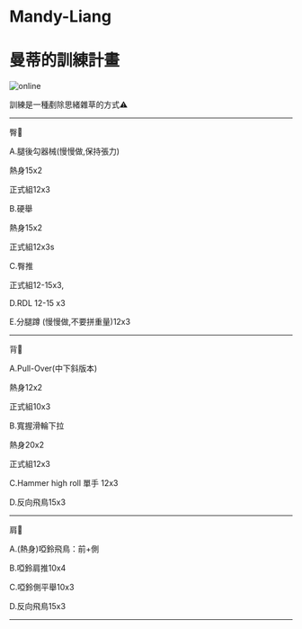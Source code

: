 # Mandy-Liang
<html>
  <head>
    <meta charset="UTF-8">
   
  </head>
  <body>
    <h1>曼蒂的訓練計畫</h1>
    <img src="https://custom-images.strikinglycdn.com/res/hrscywv4p/image/upload/c_limit,fl_lossy,h_600,w_800,f_auto,q_auto/6854615/492705_919805.jpeg" alt="online">
    <p>訓練是一種剷除思緒雜草的方式⚠️</p>
    <hr>
    <p>臀🍑</p>
    <p>A.腿後勾器械(慢慢做,保持張力)</p>
    <p>熱身15x2</p>
    <p>正式組12x3</p>
    <p>B.硬舉 </p>
    <p>    熱身15x2</p>
    <p>    正式組12x3s</p>
       <p>C.臀推</p>
    <p>正式組12-15x3,</p>
    <p>D.RDL 12-15 x3</p>
    <p>E.分腿蹲 (慢慢做,不要拼重量)12x3</p>
    <hr>
</body>
</html>
  <p>背🐚</p>
<p>A.Pull-Over(中下斜版本)<p>
<p>熱身12x2<p>
<p>正式組10x3<p>
   <p> B.寬握滑輪下拉<p>
<p>熱身20x2<p>
<p>正式組12x3<p>
<p>C.Hammer high roll 單手 12x3<p>
<p>D.反向飛鳥15x3<p>
   <hr>
<p>肩🎃<p>
<p>A.(熱身)啞鈴飛鳥：前+側<p>
<p>B.啞鈴肩推10x4<p>
<p>C.啞鈴側平舉10x3<p>
<p>D.反向飛鳥15x3<p>
 <hr>
</body>
</html>
